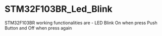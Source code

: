 # STM32F103BR_Led_Blink
STM32F103BR working functionalities are - LED Blink On when press Push Button and Off when press again
